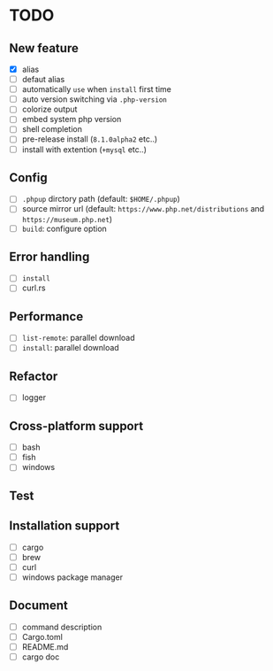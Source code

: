 # TODO

## New feature

- [x] alias
- [ ] defaut alias
- [ ] automatically `use` when `install` first time
- [ ] auto version switching via `.php-version`
- [ ] colorize output
- [ ] embed system php version
- [ ] shell completion
- [ ] pre-release install (`8.1.0alpha2` etc..)
- [ ] install with extention (`+mysql` etc..)

## Config

- [ ] `.phpup` dirctory path (default: `$HOME/.phpup`)
- [ ] source mirror url (default: `https://www.php.net/distributions` and `https://museum.php.net`)
- [ ] `build`: configure option

## Error handling

- [ ] `install`
- [ ] curl.rs

## Performance

- [ ] `list-remote`: parallel download
- [ ] `install`: parallel download

## Refactor

- [ ] logger

## Cross-platform support

- [ ] bash
- [ ] fish
- [ ] windows

## Test

## Installation support

- [ ] cargo
- [ ] brew
- [ ] curl
- [ ] windows package manager

## Document

- [ ] command description
- [ ] Cargo.toml
- [ ] README.md
- [ ] cargo doc
